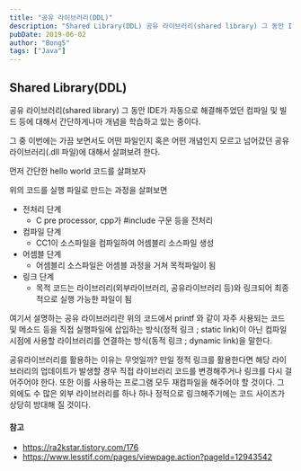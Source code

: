 ```yaml
---
title: "공유 라이브러리(DDL)"
description: "Shared Library(DDL) 공유 라이브러리(shared library) 그 동안 IDE가 자동으로 해결해주었던 컴파일 및 빌드 등에 대해서 간단하게나마 개념을 학습하고 있는 중이다."
pubDate: 2019-06-02
author: "Bong5"
tags: ["Java"]
---
```

## Shared Library(DDL)
공유 라이브러리(shared library)
그 동안 IDE가 자동으로 해결해주었던 컴파일 및 빌드 등에 대해서 간단하게나마 개념을 학습하고 있는 중이다.

그 중 이번에는 가끔 보면서도 어떤 파일인지 혹은 어떤 개념인지 모르고 넘어갔던 공유 라이브러리(.dll 파일)에 대해서 살펴보려 한다.

먼저 간단한 hello world 코드를 살펴보자


위의 코드를 실행 파일로 만드는 과정을 살펴보면

- 전처리 단계
  - C pre processor, cpp가 #include 구문 등을 전처리
- 컴파일 단계
  - CC1이 소스파일을 컴파일하여 어셈블리 소스파일 생성
- 어셈블 단계
  - 어셈블리 소스파일은 어셈블 과정을 거쳐 목적파일이 됨
- 링크 단계
  - 목적 코드는 라이브러리(외부라이브러리, 공유라이브러리 등)와 링크되어 최종적으로 실행 가능한 파일이 됨

여기서 설명하는 공유 라이브러리란 위의 코드에서 printf 와 같이 자주 사용되는 코드 및 메소드 등을 직접 실행파일에 삽입하는 방식(정적 링크 ; static link)이 아닌 컴파일 시점에 사용할 라이브러리를 연결하는 방식(동적 링크 ; dynamic link)을 말한다.

공유라이브러리를 활용하는 이유는 무엇일까? 만일 정적 링크를 활용한다면 해당 라이브러리의 업데이트가 발생할 경우 직접 라이브러리 코드를 변경해주거나 링크를 다시 걸어주어야 한다. 또한 이를 사용하는 프로그램 모두 재컴파일을 해주어야 할 것이다. 그 외에도 수 많은 외부 라이브러리를 하나 하나 정적으로 링크해주기에는 코드 사이즈가 상당히 방대해 질 것이다.

#### 참고
- https://ra2kstar.tistory.com/176
- https://www.lesstif.com/pages/viewpage.action?pageId=12943542
